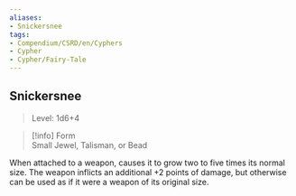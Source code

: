 ```yaml
---
aliases:
- Snickersnee
tags:
- Compendium/CSRD/en/Cyphers
- Cypher
- Cypher/Fairy-Tale
---
```


  
## Snickersnee  
>Level: 1d6+4  
  
>[!info] Form  
>Small Jewel, Talisman, or Bead
  
When attached to a weapon, causes it to grow two to five times its normal size. The weapon inflicts an additional +2 points of damage, but otherwise can be used as if it were a weapon of its original size.